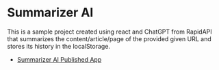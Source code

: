 # Summarizer AI

This is a sample project created using react and ChatGPT from RapidAPI that summarizes the content/article/page of the provided given URL and stores its history in the localStorage.

- [Summarizer AI Published App](https://spontaneous-blancmange-c10e35.netlify.app/)
